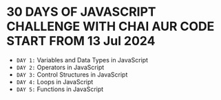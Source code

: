 # 30 DAYS OF JAVASCRIPT CHALLENGE WITH CHAI AUR CODE START FROM 13 Jul 2024

- `DAY 1:` Variables and Data Types in JavaScript 
- `DAY 2:` Operators in JavaScript 
- `DAY 3:` Control Structures in JavaScript
- `DAY 4:` Loops in JavaScript
- `DAY 5:` Functions in JavaScript
